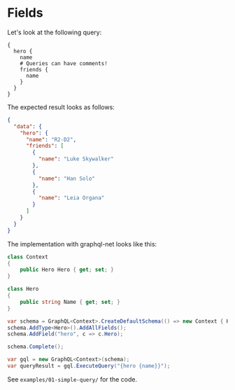 # Fields
Let's look at the following query:

```
{
  hero {
    name
    # Queries can have comments!
    friends {
      name
    }
  }
}
```
The expected result looks as follows:
```json
{
  "data": {
    "hero": {
      "name": "R2-D2",
      "friends": [
        {
          "name": "Luke Skywalker"
        },
        {
          "name": "Han Solo"
        },
        {
          "name": "Leia Organa"
        }
      ]
    }
  }
}
```

The implementation with graphql-net looks like this:
```csharp
class Context
{
    public Hero Hero { get; set; }
}

class Hero
{
    public string Name { get; set; }
}

var schema = GraphQL<Context>.CreateDefaultSchema(() => new Context { Hero = new Hero { Name = "R2-D2" } });
schema.AddType<Hero>().AddAllFields();
schema.AddField("hero", c => c.Hero);

schema.Complete();

var gql = new GraphQL<Context>(schema);
var queryResult = gql.ExecuteQuery("{hero {name}}");
```

See `examples/01-simple-query/` for the code.